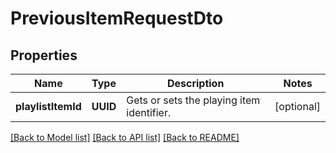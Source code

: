 # PreviousItemRequestDto

## Properties
Name | Type | Description | Notes
------------ | ------------- | ------------- | -------------
**playlistItemId** | **UUID** | Gets or sets the playing item identifier. | [optional] 

[[Back to Model list]](../README.md#documentation-for-models) [[Back to API list]](../README.md#documentation-for-api-endpoints) [[Back to README]](../README.md)


